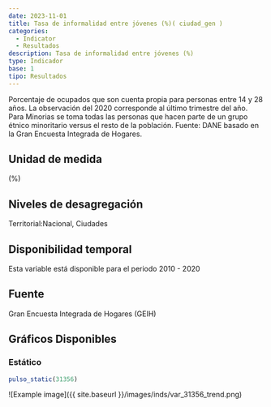 ```yaml
---
date: 2023-11-01
title: Tasa de informalidad entre jóvenes (%)( ciudad_gen )
categories:
  - Indicator
  - Resultados
description: Tasa de informalidad entre jóvenes (%)
type: Indicador
base: 1
tipo: Resultados
--- 
```


Porcentaje de ocupados que son cuenta propia para personas entre 14 y 28 años. La observación del 2020 corresponde al último trimestre del año. Para Minorias se toma todas las personas que hacen parte de un grupo étnico minoritario versus el resto de la población.
Fuente: DANE basado en la Gran Encuesta Integrada de Hogares.

## Unidad de medida
(%)

## Niveles de desagregación
Territorial:Nacional, Ciudades

## Disponibilidad temporal
Esta variable está disponible para el periodo 2010 - 2020

## Fuente
Gran Encuesta Integrada de Hogares (GEIH)

## Gráficos Disponibles

### Estático

``` R
pulso_static(31356)
```

![Example image]({{ site.baseurl }}/images/inds/var_31356_trend.png)